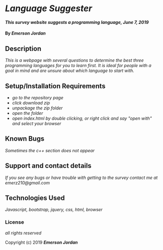# _Language Suggester_

#### _This survey website suggests a programming language, June 7, 2019_

#### By _Emerson Jordan_

## Description

_This is a webpage with several questions to determine the best three programming languages for you to learn first. It is ideal for people with a goal in mind and are unsure about which language to start with._

## Setup/Installation Requirements

* _go to the repository page_
* _click download zip_
* _unpackage the zip folder_
* _open the folder_
* _open index.html by double clicking, or right click and say "open with" and select your browser_


## Known Bugs

_Sometimes the c++ section does not appear_

## Support and contact details

_If you see any bugs or have trouble with getting to the survey contact me at emerz210@gmail.com_

## Technologies Used

_Javascript, bootstrap, jquery, css, html, browser_

### License

*all rights reserved*

Copyright (c) 2019 **_Emerson Jordan_**
